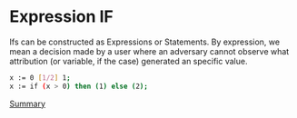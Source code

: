 # Expression IF

Ifs can be constructed as Expressions or Statements. By expression, we mean a decision made by a user where an adversary cannot
observe what attribution (or variable, if the case) generated an specific value.

```sh
x := 0 [1/2] 1;
x := if (x > 0) then (1) else (2);
```

[Summary](https://github.com/gleisonsdm/Kuifje-Documentation)
